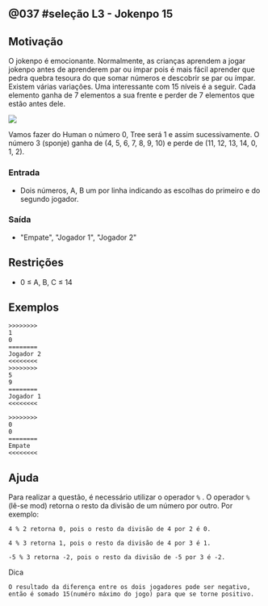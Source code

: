 ## @037 #seleção L3 - Jokenpo 15

[](https://raw.githubusercontent.com/qxcodefup/moodle/master/base/037/solver.c)
## Motivação

O jokenpo é emocionante. Normalmente, as crianças aprendem a jogar jokenpo antes de aprenderem par ou ímpar pois é mais fácil aprender que pedra quebra tesoura do que somar números e descobrir se par ou ímpar. Existem várias variações. Uma interessante com 15 níveis é a seguir. Cada elemento ganha de 7 elementos a sua frente e perder de 7 elementos que estão antes dele.

![](https://raw.githubusercontent.com/qxcodefup/moodle/master/base/037/__capa.jpg)

Vamos fazer do Human o número 0, Tree será 1 e assim sucessivamente. O número 3 (sponje) ganha de (4, 5, 6, 7, 8, 9, 10) e perde de (11, 12, 13, 14, 0, 1, 2).

### Entrada

- Dois números, A, B um por linha indicando as escolhas do primeiro e do segundo jogador.

### Saída

- "Empate", "Jogador 1", "Jogador 2"

## Restrições

* 0 ≤ A, B, C ≤ 14

## Exemplos

```
>>>>>>>>
1
0
========
Jogador 2
<<<<<<<<
>>>>>>>>
5
9
========
Jogador 1
<<<<<<<<

>>>>>>>>
0
0
========
Empate
<<<<<<<<
```

## Ajuda

Para realizar a questão, é necessário utilizar o operador `%` . O operador `%` (lê-se mod) retorna o resto da divisão de um número por outro. Por exemplo:

```
4 % 2 retorna 0, pois o resto da divisão de 4 por 2 é 0.

4 % 3 retorna 1, pois o resto da divisão de 4 por 3 é 1.

-5 % 3 retorna -2, pois o resto da divisão de -5 por 3 é -2.
```

Dica
```
O resultado da diferença entre os dois jogadores pode ser negativo, então é somado 15(numéro máximo do jogo) para que se torne positivo.
```


